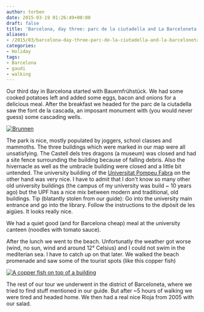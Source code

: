 ```yaml
---
author: torben
date: 2015-03-19 01:26:49+00:00
draft: false
title: 'Barcelona, day three: parc de la ciutadella and La Barceloneta'
aliases: 
- /2015/03/barcelona-day-three-parc-de-la-ciutadella-and-la-barceloneta/
categories:
- Holiday
tags:
- Barcelona
- gaudi
- walking
---
```


Our third day in Barcelona started with Bauernfrühstück. We had some cooked potatoes left and added some eggs, bacon and onions for a delicious meal. After the breakfast we headed for the parc de la ciutadella saw the font de la cascada, an imposant monument with (you would never guess) some cascading wells.

[![Brunnen](/images/2015-03-19-barcelona-day-three-parc-de-la-ciutadella-and-la-barceloneta/IMG_20150318_141944-300x225.jpg)
](/images/2015-03-19-barcelona-day-three-parc-de-la-ciutadella-and-la-barceloneta/IMG_20150318_141944.jpg "Gaudi was here") 

The park is nice, mostly populated by joggers, school classes and mammoths.
The three buildings which were marked in our map were all unsatisfying. The Castell dels tres dragons (a museum) was closed and had a site fence surrounding the building because of falling debris. Also the hivernacle as well as the umbracle building were closed and a little bit untended.
The university building of the [Universitat Pompeu Fabra](http://upf.edu) on the other hand was very nice. I have to admit that I don't know so many other old university buildings (the campus of my university was build ~ 10 years ago) but the UPF has a nice mix between modern and traditional, old buildings.
Tip (blatantly stolen from our guide): Go into the university main entrance and go into the library. Follow the instructions to the dipòsit de les aigües. It looks really nice.

We had a quiet good (and for Barcelona cheap) meal at the university canteen (noodles with tomato sauce).

After the lunch we went to the beach. Unfortunatly the weather got worse (wind, no sun, wind and around 12° Celsius) and I could not swim in the mediterian sea. I have to catch up on that later. We walked the beach promenade and saw some of the tourist spots (like this copper fish)

[![A copper fish on top of a building](/images/2015-03-19-barcelona-day-three-parc-de-la-ciutadella-and-la-barceloneta/IMG_20150318_164551-300x225.jpg)
](/images/2015-03-19-barcelona-day-three-parc-de-la-ciutadella-and-la-barceloneta/IMG_20150318_164551.jpg "By Gehry") 

The rest of our tour we underwent in the district of Barceloneta, where we tried to find stuff mentioned in our guide. But after ~5 hours of walking we were tired and headed home. We then had a real nice Rioja from 2005 with our salad.
